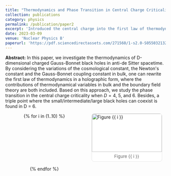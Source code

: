 ```yaml
---
title: "Thermodynamics and Phase Transition in Central Charge Criticality of Charged Gauss-Bonnet AdS Black Holes"
collection: publications
category: physics
permalink: /publication/paper2
excerpt: 'Introduced the central charge into the first law of thermodynamics of Gauss-Bonnet AdS black holes using the duality relation of the central charge in AdS/CFT correspondence. Calculated the critical value of thermodynamical variables using Wolfram Mathematica; analyzed corresponding thermodynamic properties of black holes. Wrote a painting program to draw phase diagrams of black holes in different dimensions using Wolfram Mathematica; demonstrated the new thermodynamic phase transition behavior of black holes.'
date: 2023-03-09
venue: 'Nuclear Physics B'
paperurl: 'https://pdf.sciencedirectassets.com/271560/1-s2.0-S0550321323X00078/1-s2.0-S0550321323001633/main.pdf?X-Amz-Security-Token=IQoJb3JpZ2luX2VjED8aCXVzLWVhc3QtMSJIMEYCIQDJmvvZe5gX%2Ff%2F7hFhi7pc%2BRZia5NJ1CW4Bv0p3HXUVqgIhAOMvSPWQULV90hLxApAdA3%2BsUrmfDA250rhDSbhY%2FZhBKrwFCMj%2F%2F%2F%2F%2F%2F%2F%2F%2F%2FwEQBRoMMDU5MDAzNTQ2ODY1IgynJsr3o9CAK7L50d0qkAWna5ibhF6nK%2BSqceAew56fMQvBg7iY7HF9%2BAxn9H6itjrmckn11h7piQsiN%2FtBaw5sM7CLYhVEqQXv0x%2Blpy7lrDCF3EeHyBM3CYPSHzpmCrsyXaw0xl8zM8nikzumm3qdywfAQ2efR%2BZHfZWqTHX0az0Fy0SYV40ZfNYyj8nrsCf4Y%2FpvLHihuPaMUSDx%2FiNdeFZRdni4RtAai2Mlvoq2lWFVVjRvyOTkjBrr87UkDoooRYmgsMAtt9%2BIIbqCpwwx0DGCFAAKFTpDZS2f2iNb%2Fbt6sKV6wOa7AgxpEANz6LjwdzNiSmc62Fn5Ja4VrUUnRZh8Ljw%2F318krWgmvrQZMf6vb8gBGCHPVL1LelxRSuy%2FQwFFQOC3tadaM9fJZAiq%2BfgaPbKwHRh9MDBhNOPCIgT2qAThn6ZUbS8JCNVaODPcuJjms5S2mhYkZUtqYVCd2XWRBYzcHZFJKYNnbouU%2Fr4qh4%2FPwmFAFAhFhHku8zf6ggv3uNHs8aZm2neCedehcscdOB3cEvyQtOddtZpxkgLTL4JUQ5m2kZBz8UySO1wh2nA8kNNyjm4v2iTaaNn5pwe7Bc%2Bt8qPyrdyMnpwlQdPPO4YDZk6WXc0t7gKaZHHcT1ugcYi7ePrZDZIuTxiXqSOZwNKVgeyGKHg6RX3W2tewdi1MZULDvHdb6eoVidI0aZJT%2BtHvoiMPqhhSgZQvmkFk0sHwK5yAcxApWynZ2LdV%2FHBOhY5bd9J0Z8Di5iLAOp9uyEq1dlBpcPIEsBPttjcIubohSUY1qdQhpa%2F4c1LaCnnnAU5antz8fs4euHU5zg2Ot0uN73QTMXqgthJcgzNlZkdZDOsAuOzi7oZxgBm%2BzQ9B8X%2BK2ztfnjUOKzCJ9ObGBjqwAXGXwYkObz6hi4hXPv9llpLBi1g%2B9HZIAnu09eIyetx7chVztaPS%2BF4cGqREeh6ZT4tk5p8PgcqaMTVIiPaK9694zHnpqAgxEAOxPw7yHjOa97m43zxsJOuYQFXyYqWp1pRXEEitEykvXqorG8YvwpmTiFYsBRaFzRGzCp27fnaW%2BgLDtWuHMNTJYdsvkcBJmd981GNI5RaQNuyIMDsv0lfygIRwvOjRnKo6XJETDrSg&X-Amz-Algorithm=AWS4-HMAC-SHA256&X-Amz-Date=20250928T234852Z&X-Amz-SignedHeaders=host&X-Amz-Expires=300&X-Amz-Credential=ASIAQ3PHCVTYTDFUIAHJ%2F20250928%2Fus-east-1%2Fs3%2Faws4_request&X-Amz-Signature=5719d8c72fcb1bbd96478139734555e0e63aae63054efdfd326fbb97698be1bb&hash=9fd5572ae9ac7926dfbdb9da6c0cef29e5a9bda13742c392defb2221e073c9f3&host=68042c943591013ac2b2430a89b270f6af2c76d8dfd086a07176afe7c76c2c61&pii=S0550321323001633&tid=spdf-d3e69eff-9e4c-4ec0-9ecb-4b7bcfd3d721&sid=d227b41d1df1b348cb9a07308d1be97876a0gxrqa&type=client&tsoh=d3d3LnNjaWVuY2VkaXJlY3QuY29t&rh=d3d3LnNjaWVuY2VkaXJlY3QuY29t&ua=0f115d5953545d5c575c&rr=986722536ba7c5e7&cc=us'
---
```


**Abstract:** In this paper, we investigate the thermodynamics of D-dimensional charged Gauss-Bonnet black holes in anti-de Sitter spacetime. By considering the variations of the cosmological constant, the Newton's constant and the Gauss-Bonnet coupling constant in bulk, one can rewrite the first law of thermodynamics in a holographic form, where the contributions of thermodynamical variables in bulk and the boundary field theory are both included. Based on this approach, we study the phase transition in the central charge criticality when $D = 4$, 5, and 6. Besides, a triple point where the small/intermediate/large black holes can coexist is found in D = 6.

<!-- 画廊样式：响应式网格 + 卡片效果 -->
<style>
.thumb-grid{
  display: grid;
  grid-template-columns: repeat(auto-fit, minmax(160px, 1fr));
  gap: 14px;
  justify-items: center;
  align-items: start;
  margin: 8px 0 24px;
}
.thumb{
  width: 100%;
  max-width: 220px;
  border: 1px solid #e4e4e4;
  border-radius: 8px;
  overflow: hidden;
  background: #fff;
  box-shadow: 0 0 0 rgba(0,0,0,0);
  transition: box-shadow .2s ease, transform .2s ease;
  text-decoration: none;
}
.thumb:hover{ box-shadow: 0 6px 16px rgba(0,0,0,.08); transform: translateY(-2px); }
.thumb img{
  width: 100%;
  height: 120px;          /* 统一缩略图高度；若想不裁剪可把 cover 改为 contain */
  object-fit: cover;
  display: block;
}
.thumb-caption{
  font-size: 0.85rem;
  color: #666;
  text-align: center;
  padding: 6px 8px 8px;
}
</style>

<!-- 画廊（把 1..12 改为你的张数；文件名按 f1.jpg…fN.jpg） -->
<div class="thumb-grid">
  {% for i in (1..10) %}
  <div class="thumb">
    <img src="/images/publication/paper2/f{{ i }}.jpg" alt="Figure {{ i }}" loading="lazy">
    <div class="thumb-caption">Figure {{ i }}</div>
  </div>
  {% endfor %}
</div>